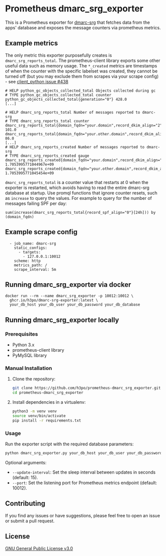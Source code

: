 # Prometheus dmarc_srg_exporter

This is a Prometheus exporter for [dmarc-srg](https://github.com/liuch/dmarc-srg) that fetches data from the apps' database and exposes the message counters via prometheus metrics.

## Example metrics

The only metric this exporter purposefully creates is `dmarc_srg_reports_total`. The prometheus-client library exports some other useful data such as memory usage. The `*_created` metrics are timestamps of when the counter with the specific labelset was created, they cannot be turned off (but you may exclude them from scrapes via your scrape config) - see [client_python issue #438](https://github.com/prometheus/client_python/issues/438)

```
# HELP python_gc_objects_collected_total Objects collected during gc
# TYPE python_gc_objects_collected_total counter
python_gc_objects_collected_total{generation="0"} 428.0
[...]

# HELP dmarc_srg_reports_total Number of messages reported to dmarc-srg                                                                          
# TYPE dmarc_srg_reports_total counter                        
dmarc_srg_reports_total{domain_fqdn="your.domain",record_dkim_align="2",record_spf_align="2",report_org="google.com"} 101.0
dmarc_srg_reports_total{domain_fqdn="your.other.domain",record_dkim_align="2",record_spf_align="2",report_org="google.com"} 86.0
[...]
# HELP dmarc_srg_reports_created Number of messages reported to dmarc-srg                                                                        
# TYPE dmarc_srg_reports_created gauge                    
dmarc_srg_reports_created{domain_fqdn="your.domain",record_dkim_align="2",record_spf_align="2",report_org="google.com"} 1.7053995771044967e+09
dmarc_srg_reports_created{domain_fqdn="your.other.domain",record_dkim_align="2",record_spf_align="2",report_org="google.com"} 1.7053995771045454e+09
```

`dmarc_srg_reports_total` is a counter value that restarts at 0 when the exporter is restarted, which avoids having to read the entire dmarc-srg database at startup. Use promql functions that ignore counter resets, such as `increase` to query the values. For example to query for the number of messages failing SPF per day:
```
sum(increase(dmarc_srg_reports_total{record_spf_align="0"}[24h])) by (domain_fqdn)
```

## Example scrape config

```
  - job_name: dmarc-srg
    static_configs:
      - targets:
        - 127.0.0.1:10012
    scheme: http
    metrics_path: /
    scrape_interval: 5m
```

## Running dmarc_srg_exporter via docker

```
docker run --rm --name dmarc_srg_exporter -p 10012:10012 \
  ghcr.io/h3po/dmarc-srg-exporter:latest \
  your_db_host your_db_user your_db_password your_db_database
```

## Running dmarc_srg_exporter locally

### Prerequisites

- Python 3.x
- prometheus-client library
- PyMySQL library

### Manual Installation

1. Clone the repository:

    ```bash
    git clone https://github.com/h3po/prometheus-dmarc_srg_exporter.git
    cd prometheus-dmarc_srg_exporter
    ```

2. Install dependencies in a virtualenv:

    ```bash
    python3 -m venv venv
    source venv/bin/activate
    pip install -r requirements.txt
    ```

### Usage

Run the exporter script with the required database parameters:

```bash
python dmarc_srg_exporter.py your_db_host your_db_user your_db_password your_db_database
```

Optional arguments:

- `--update-interval`: Set the sleep interval between updates in seconds (default: 15).
- `--port`: Set the listening port for Prometheus metrics endpoint (default: 10012).

## Contributing

If you find any issues or have suggestions, please feel free to open an issue or submit a pull request.

## License

[GNU General Public License v3.0](LICENSE)
